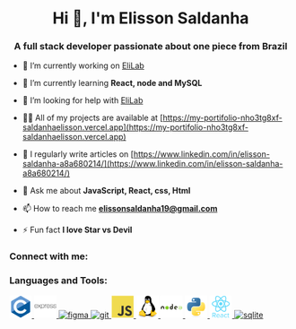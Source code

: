 <h1 align="center">Hi 👋, I'm Elisson Saldanha</h1>
<h3 align="center">A full stack developer passionate about one piece from Brazil</h3>

- 🔭 I’m currently working on [EliLab](https://github.com/SaldanhaElisson/portal-normalabs)

- 🌱 I’m currently learning **React, node and MySQL**

- 🤝 I’m looking for help with [EliLab](https://github.com/SaldanhaElisson/portal-normalabs)

- 👨‍💻 All of my projects are available at [https://my-portifolio-nho3tg8xf-saldanhaelisson.vercel.app](https://my-portifolio-nho3tg8xf-saldanhaelisson.vercel.app)

- 📝 I regularly write articles on [https://www.linkedin.com/in/elisson-saldanha-a8a680214/](https://www.linkedin.com/in/elisson-saldanha-a8a680214/)

- 💬 Ask me about **JavaScript, React, css, Html**

- 📫 How to reach me **elissonsaldanha19@gmail.com**

- ⚡ Fun fact **I love Star vs Devil**

<h3 align="left">Connect with me:</h3>
<p align="left">
</p>

<h3 align="left">Languages and Tools:</h3>
<p align="left"> <a href="https://www.cprogramming.com/" target="_blank" rel="noreferrer"> <img src="https://raw.githubusercontent.com/devicons/devicon/master/icons/c/c-original.svg" alt="c" width="40" height="40"/> </a> <a href="https://expressjs.com" target="_blank" rel="noreferrer"> <img src="https://raw.githubusercontent.com/devicons/devicon/master/icons/express/express-original-wordmark.svg" alt="express" width="40" height="40"/> </a> <a href="https://www.figma.com/" target="_blank" rel="noreferrer"> <img src="https://www.vectorlogo.zone/logos/figma/figma-icon.svg" alt="figma" width="40" height="40"/> </a> <a href="https://git-scm.com/" target="_blank" rel="noreferrer"> <img src="https://www.vectorlogo.zone/logos/git-scm/git-scm-icon.svg" alt="git" width="40" height="40"/> </a> <a href="https://developer.mozilla.org/en-US/docs/Web/JavaScript" target="_blank" rel="noreferrer"> <img src="https://raw.githubusercontent.com/devicons/devicon/master/icons/javascript/javascript-original.svg" alt="javascript" width="40" height="40"/> </a> <a href="https://www.linux.org/" target="_blank" rel="noreferrer"> <img src="https://raw.githubusercontent.com/devicons/devicon/master/icons/linux/linux-original.svg" alt="linux" width="40" height="40"/> </a> <a href="https://nodejs.org" target="_blank" rel="noreferrer"> <img src="https://raw.githubusercontent.com/devicons/devicon/master/icons/nodejs/nodejs-original-wordmark.svg" alt="nodejs" width="40" height="40"/> </a> <a href="https://www.python.org" target="_blank" rel="noreferrer"> <img src="https://raw.githubusercontent.com/devicons/devicon/master/icons/python/python-original.svg" alt="python" width="40" height="40"/> </a> <a href="https://reactjs.org/" target="_blank" rel="noreferrer"> <img src="https://raw.githubusercontent.com/devicons/devicon/master/icons/react/react-original-wordmark.svg" alt="react" width="40" height="40"/> </a> <a href="https://www.sqlite.org/" target="_blank" rel="noreferrer"> <img src="https://www.vectorlogo.zone/logos/sqlite/sqlite-icon.svg" alt="sqlite" width="40" height="40"/> </a> </p>

